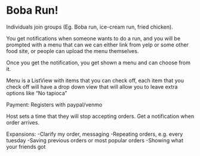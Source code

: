 
Boba Run!
==========


Individuals join groups (Eg. Boba run, ice-cream run, fried chicken). 

You get notifications when someone wants to do a run, and you will be prompted with a menu that can we can either link from yelp or some other food site, or people can upload the menu themselves.

Once you get the notification, you get shown a menu and can choose from it.

Menu is a ListView with items that you can check off, each item that you check off will have a drop down view that will allow you to leave extra options like “No tapioca” 

Payment: Registers with paypal/venmo

Host sets a time that they will stop accepting orders.
Get a notification when order arrives.

Expansions:
-Clarify my order, messaging
-Repeating orders, e.g. every tuesday
-Saving previous orders or most popular orders
-Showing what your friends got 


